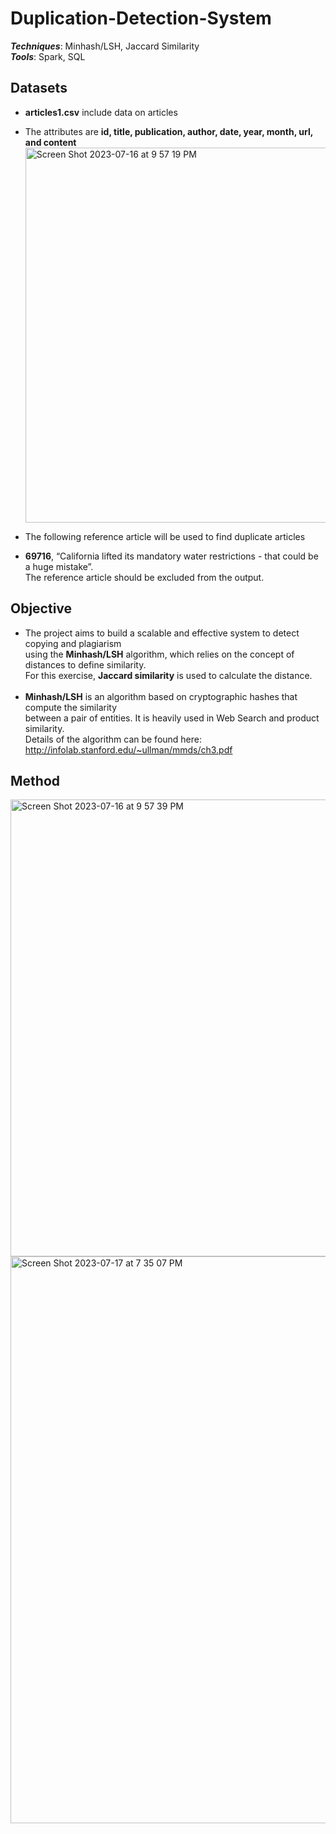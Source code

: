 # Duplication-Detection-System

_**Techniques**_: Minhash/LSH, Jaccard Similarity <br />
_**Tools**_: Spark, SQL <br>

## Datasets
* **articles1.csv** include data on articles 
* The attributes are **id, title, publication, author, date, year, month, url, and content** <br />
<img width="600" alt="Screen Shot 2023-07-16 at 9 57 19 PM" src="https://github.com/SeungPang11/Duplication-Detection-System/assets/67944800/15ff9e52-e091-4e25-8b7d-565d9b9daa3d"> <br />

* The following reference article will be used to find duplicate articles <br /> 
* **69716**, “California lifted its mandatory water restrictions - that could be a huge mistake”. <br /> 
The reference article should be excluded from the output.

## Objective
* The project aims to build a scalable and effective system to detect copying and plagiarism <br />
  using the **Minhash/LSH** algorithm, which relies on the concept of distances to define similarity. <br /> 
  For this exercise, **Jaccard similarity** is used to calculate the distance. <br /> <br />
* **Minhash/LSH** is an algorithm based on cryptographic hashes that compute the similarity <br />
  between a pair of entities. It is heavily used in Web Search and product similarity.  <br />
  Details of the algorithm can be found here: http://infolab.stanford.edu/~ullman/mmds/ch3.pdf <br />

## Method
<img width="731" alt="Screen Shot 2023-07-16 at 9 57 39 PM" src="https://github.com/SeungPang11/Duplication-Detection-System/assets/67944800/c7c70cb0-e5cd-4c0b-8880-05f6989a9929">

<img width="907" alt="Screen Shot 2023-07-17 at 7 35 07 PM" src="https://github.com/SeungPang11/Duplication-Detection-System/assets/67944800/128c32c6-028f-44dd-b8a0-a347bbb49306">



